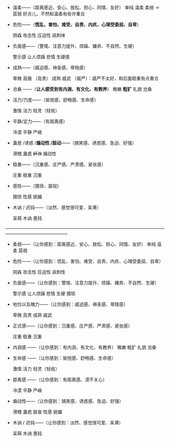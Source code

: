 * 温柔——（距离感近、安心、放松、担心、同情、友好）
  单纯 温柔 柔弱 -> 孱弱 好点儿，不然和温柔有些许重合

* 危险——（**慌乱、害怕、难受、自责、内疚、心理受委屈、自卑**）

  阴森 攻击性 压迫性 讽刺味 

* 负面感——（警惕、注意力提升、烦躁、嫌弃、不自然、生硬）

  警示感 让人烦躁 悲情  生硬感

* 成熟——（威迫感、神圣感、卑贱感）

  卑微 高傲 （高贵）  成熟  威武 （威严）：威严不太好，和后面稳重有点重合

* 沧桑 ——（**让人感受到有内涵、有文化、有教养**）
  稚嫩 **粗犷** 礼貌 沧桑

* 活力/力度——（愉悦感、舒畅感、生命感）

  激情 活力 轻灵（轻佻）

* 平静/定力——（有距离感）

  冷漠 平静 严峻

* 蛊惑 /诱惑 /**煽动性 /鼓动**——（搞笑感、诱惑感、急迫、好强）

  滑稽 蛊惑 ~~奸诈~~ 煽动性

* 稳重——（沉重感、庄严感、严肃感、紧张感）

  庄重 稳重 沉重

* 感性——（猥琐、鄙视）

  猥琐 性感 妩媚

* 木讷 / 迟钝——（淡然、感觉很可爱、呆滞）

  呆萌 木讷 愚钝 

——————————————————————————————————————————————————

- 柔弱——（让你感到：距离感近、安心、放松、担心、同情、友好）
  单纯 温柔 孱弱 

- 危险——（让你感到：慌乱、害怕、难受、自责、内疚、心理受委屈、自卑）

  阴森 攻击性 压迫性 讽刺性 

- 负面感——（让你感到：警惕、注意力提升、烦躁、嫌弃、不自然、生硬）

  警示感 让人烦躁  悲情  生硬  猥琐

- 地位以及魄力——（让你感到：威迫感、神圣感、卑贱感）

  卑微  高贵  成熟  威武 

* 正式感——（让你感到：沉重感、庄严感、严肃感、紧张感）

  庄重 稳重 沉重

- 内涵感 ——（让你感到：有内涵、有文化、有教养）
  稚嫩 粗犷 礼貌 沧桑

- 生命感 ——（让你感到：愉悦感、舒畅感、生命感）

  激情 活力 轻灵（轻佻）

- 距离感 ——（让你感到：有距离感、漠不关心）

  冷漠 平静 严峻

- 煽动性——（让你感到：搞笑感、诱惑感、急迫、好强）

  滑稽 蛊惑  振奋 性感  妩媚

- 木讷 / 迟钝——（让你感到：淡然、感觉很可爱、呆滞）

  呆萌 木讷 愚钝 









